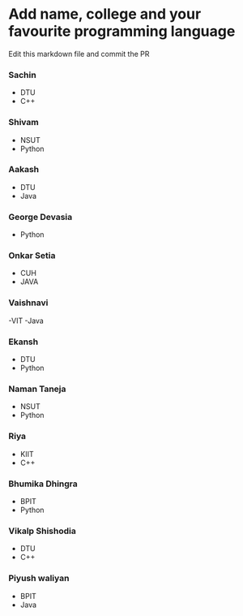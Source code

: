 # Add name, college and your favourite programming language

Edit this markdown file and commit the PR

### Sachin
- DTU
- C++

### Shivam
- NSUT
- Python

### Aakash
- DTU
- Java

### George Devasia
- Python


### Onkar Setia
- CUH
- JAVA

### Vaishnavi 
-VIT
-Java

### Ekansh
- DTU
- Python

### Naman Taneja
- NSUT
- Python

 ### Riya
 - KIIT
 - C++

### Bhumika Dhingra
 - BPIT
 - Python

### Vikalp Shishodia
 - DTU
 - C++
 
### Piyush waliyan
 - BPIT
 - Java
